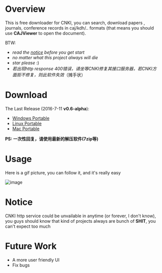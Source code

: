 # Overview
This is free downloader for CNKI, you can search, download papers , journals, conference records in caj/kdh/.. formats (that 
means you should use **CAJViewer** to open the document).

BTW:
- *read the [notice](https://github.com/amyhaber/cnki-downloader#notice) before you get start*
- *no matter what this project always will die*
- *star please* :)
- *若出现http response 400错误，请坐等CNKI修复其接口服务器，若CNKI方面拒不修复，则此软件失效*（摊手状）

# Download
The Last Release (2016-7-11 **v0.6-alpha**):
+ [Windows Portable](https://github.com/amyhaber/cnki-downloader/releases/download/v0.6-alpha/cnki-downloader-windows.zip)
+ [Linux Portable](https://github.com/amyhaber/cnki-downloader/releases/download/v0.6-alpha/cnki-downloader-linux.zip)
+ [Mac Portable](https://github.com/amyhaber/cnki-downloader/releases/download/v0.6-alpha/cnki-downloader-darwin.zip)

**PS: 一次性回复，请使用最新的解压软件(7zip等)**

# Usage
Here is a gif picture, you can follow it, and it's really easy

![image](https://github.com/amyhaber/cnki-downloader/blob/master/screenshots/showcase2.gif)

# Notice
CNKI http service could be unvailable in anytime (or forever, I don't know), you guys should know that kind of projects
always are bunch of **SHIT**, you can't expect too much

# Future Work
+ A more user friendly UI
+ Fix bugs
